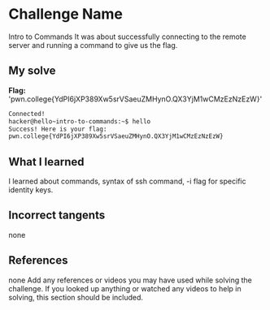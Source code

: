 # Challenge Name
Intro to Commands
It was about successfully connecting to the remote server and running a command to give us the flag.

## My solve
**Flag:** 'pwn.college{YdPI6jXP389Xw5srVSaeuZMHynO.QX3YjM1wCMzEzNzEzW}'

```bash
Connected!
hacker@hello~intro-to-commands:~$ hello
Success! Here is your flag:
pwn.college{YdPI6jXP389Xw5srVSaeuZMHynO.QX3YjM1wCMzEzNzEzW}
```

## What I learned
I learned about commands, syntax of ssh command, -i flag for specific identity keys.


## Incorrect tangents 
none

## References 
none
Add any references or videos you may have used while solving the challenge. If you looked up anything or watched any videos to help in solving, this section should be included.

